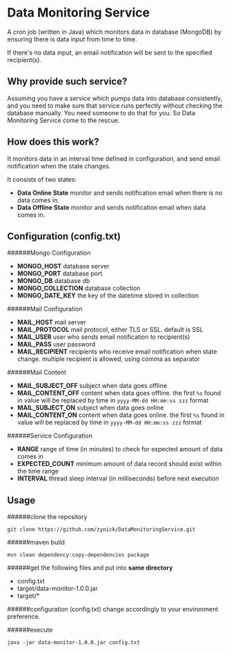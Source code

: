 # Data Monitoring Service

A cron job (written in Java) which monitors data in database (MongoDB) by ensuring there is data input from time to time.

If there's no data input, an email notification will be sent to the specified recipient(s).

## Why provide such service?

Assuming you have a service which pumps data into database consistently, and you need to make sure that service runs perfectly without checking the database manually. You need someone to do that for you. So Data Monitoring Service come to the rescue.

## How does this work?

It monitors data in an interval time defined in configuration, and send email notification when the state changes.

It consists of two states:
 * **Data Online State** monitor and sends notification email when there is no data comes in.
 * **Data Offline State** monitor and sends notification email when data comes in.

## Configuration (config.txt)

######Mongo Configuration
 * **MONGO_HOST** database server
 * **MONGO_PORT** database port
 * **MONGO_DB** database db
 * **MONGO_COLLECTION** database collection
 * **MONGO_DATE_KEY** the key of the datetime stored in collection

######Mail Configuration
 * **MAIL_HOST** mail server
 * **MAIL_PROTOCOL** mail protocol, either TLS or SSL. default is SSL
 * **MAIL_USER** user who sends email notification to recipient(s)
 * **MAIL_PASS** user password
 * **MAIL_RECIPIENT** recipients who receive email notification when state change. multiple recipient is allowed, using comma as separator

######Mail Content
 * **MAIL_SUBJECT_OFF** subject when data goes offline
 * **MAIL_CONTENT_OFF** content when data goes offline. the first `%s` found in value will be replaced by time in `yyyy-MM-dd HH:mm:ss zzz` format
 * **MAIL_SUBJECT_ON** subject when data goes online
 * **MAIL_CONTENT_ON** content when data goes online. the first `%s` found in value will be replaced by time in `yyyy-MM-dd HH:mm:ss zzz` format

######Service Configuration
 * **RANGE** range of time (in minutes) to check for expected amount of data comes in
 * **EXPECTED_COUNT** minimum amount of data record should exist within the time range
 * **INTERVAL** thread sleep interval (in milliseconds) before next execution

## Usage

######clone the repository
```
git clone https://github.com/zynick/DataMonitoringService.git
```

######maven build
```
mvn clean dependency:copy-dependencies package
```

######get the following files and put into **same directory**
* config.txt
* target/data-monitor-1.0.0.jar
* target/*

######configuration (config.txt)
change accordingly to your environment preference.

######execute
```
java -jar data-monitor-1.0.0.jar config.txt
```
